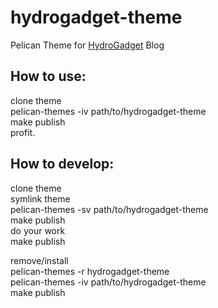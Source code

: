 hydrogadget-theme
=================

Pelican Theme for [HydroGadget](http://hydrogadget.org) Blog

How to use:
-----------
clone theme  
pelican-themes -iv path/to/hydrogadget-theme  
make publish  
profit.  

How to develop:
---------------
clone theme  
symlink theme  
pelican-themes -sv path/to/hydrogadget-theme  
make publish  
do your work  
make publish  

remove/install  
pelican-themes -r hydrogadget-theme  
pelican-themes -iv path/to/hydrogadget-theme  
make publish  

